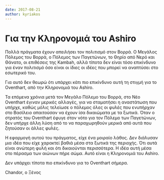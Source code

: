 ```yaml
---
date: 2017-08-21
author: kyriakos
---
```

# Για την Κληρονομιά του Ashiro

Πολλά πράγματα έχουν απειλήσει τον πολιτισμό στον Βορρά. Ο Μεγάλος Πόλεμος του
Βορρά, ο Πόλεμος των Παγετώνων, το Θηρίο από Νερό και Θάνατο, οι επιθέσεις της
Kambah, αλλά τίποτα δεν είναι τόσο επικίνδυνο για έναν πολιτισμό όσο είναι οι
ίδιες οι ιδέες που μπορεί να αναπτύσει στο εσωτερικό του.



Για αυτό δεν θεωρώ ότι υπάρχει κάτι πιο επικίνδυνο αυτή τη στιγμή για το
Oventhart, από την Κληρονομιά του Ashiro.



Τα επόμενα χρόνια μετά τον Μεγάλο Πόλεμο του Βορρά, στο Νέο Oventhart έγιναν
μερικές αλλαγές, για να σταματήσει η αναστάτωση που υπήρχε, καθώς μόλις
τελείωσε ο πόλεμος όλες οι φυλές που ενυπήρχαν στο Βασίλειο απαιτούσαν να
έχουν ίσα δικαιώματα με τα ξωτικά. Όταν ο στρατός του Oventhart έφυγε στον
νότο για τον Πόλεμο των Παγετώνων, δεν υπήρχε άλλη λύση από το να παραχωρηθούν
μερικά από αυτά που ζητούσαν οι άλλες φυλές.



Η εφαρμογή αυτού του πράγματος, είχε ένα μοιραίο λάθος. Δεν διάλυσαν μια ιδέα
που είχε χαρακτεί βαθιά μέσα στα ξωτικά της περιοχής. Ότι αυτά είναι ανώτερη
φυλή και ότι δικαιούνται περισσότερα. Η ιδέα αυτή μέσα στο πέρασμα των αιώνων
πήρε σώμα. Αυτό είναι η Κληρονομιά του Ashiro.



Δεν υπάρχει τίποτα πιο επικίνδυνο για το Oventhart σήμερα.



Chandor, ο Ξένος


